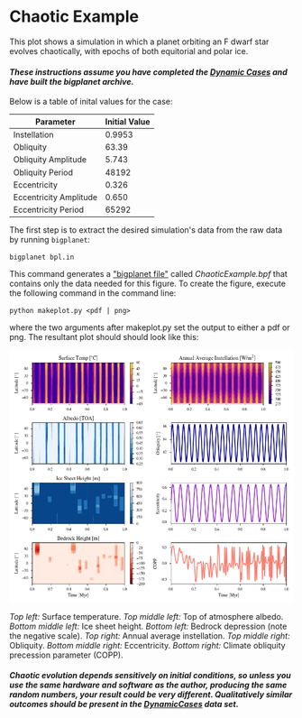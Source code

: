 # Chaotic Example

This plot shows a simulation in which a planet orbiting an F dwarf star evolves chaotically, with epochs of both equitorial and polar ice.

#### _These instructions assume you have completed the [Dynamic Cases](../DynamicCases) and have built the bigplanet archive._

Below is a table of inital values for the case:

| Parameter              | Initial Value |
| ---------------------- | ------------- |
| Instellation           | 0.9953        |
| Obliquity              | 63.39         |
| Obliquity Amplitude    | 5.743         |
| Obliquity Period       | 48192         |
| Eccentricity           | 0.326         |
| Eccentricity Amplitude | 0.650         |
| Eccentricity Period    | 65292         |

The first step is to extract the desired simulation's data from the raw data by running `bigplanet`:

```
bigplanet bpl.in
```

This command generates a ["bigplanet file"](https://virtualplanetarylaboratory.github.io/bigplanet/filetypes.html) called _ChaoticExample.bpf_ that contains only the data needed for this figure. To create the figure, execute the following command in the command line:

```
python makeplot.py <pdf | png>
```

where the two arguments after makeplot.py set the output to either a pdf or png. The resultant plot should should look like this:

![ChaoticExample](ChaoticExample.png)

_Top left:_ Surface temperature. _Top middle left:_ Top of atmosphere albedo. _Bottom middle left:_ Ice sheet height. _Bottom left:_ Bedrock depression (note the negative scale). _Top right:_ Annual average instellation. _Top middle right:_ Obliquity. _Bottom middle right:_ Eccentricity. _Bottom right:_ Climate obliquity precession parameter (COPP).

#### _Chaotic evolution depends sensitively on initial conditions, so unless you use the same hardware and software as the author, producing the same random numbers, your result could be very different. Qualitatively similar outcomes should be present in the [DynamicCases](../DynamicCases) data set._
